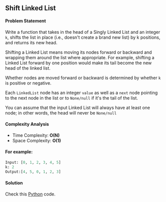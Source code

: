 ## Shift Linked List

#### Problem Statement


Write a function that takes in the head of a Singly Linked List and an integer `k`, shifts the list in place (i.e., doesn't create a brand new list) by k positions, and returns its new head. 
 
Shifting a Linked List means moving its nodes forward or backward and wrapping them around the list where appropriate. For example, shifting a Linked List forward by one position would make its tail become the new head of the linked  list.


Whether nodes are moved forward or backward is determined by whether `k` is positive or negative.

  
Each `LinkedList` node has an integer `value` as well as  a `next` node pointing to the next node in the list or to `None/null` if it's the tail of the list.

You can assume that the input Linked List will always have at least one node;  in other words, the head will never be `None/null`

#### Complexity Analysis

- Time Complexity: **O(N)**
- Space Complexity: **O(1)**


#### For example:

```python
Input: [0, 1, 2, 3, 4, 5]
k: 2
Output:[4, 5, 0, 1, 2, 3]
```


#### Solution

Check this [Python](../hard/shift_linked_list.py) code.

